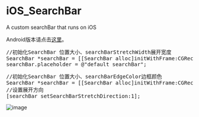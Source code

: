 # iOS_SearchBar
A custom searchBar that runs on iOS

Android版本请点击[这里](https://github.com/sshiqiao/Android_SearchBar)。

<pre>
//初始化SearchBar 位置大小、searchBarStretchWidth展开宽度
SearchBar *searchBar = [[SearchBar alloc]initWithFrame:CGRectMake(SCREEN_WIDTH-100, 50, 50, 50) searchBarStretchWidth:330];
searchBar.placeholder = @"default searchBar";
</pre>

<pre>
//初始化SearchBar 位置大小、searchBarEdgeColor边框颜色
SearchBar *searchBar = [[SearchBar alloc]initWithFrame:CGRectMake(40, 150, 30, 30) searchBarEdgeColor:GrayColor];
//设置展开方向
[searchBar setSearchBarStretchDirection:1];
</pre>

![image](https://github.com/sshiqiao/iOS_SearchBar/blob/master/SearchBar/demo1.gif)
